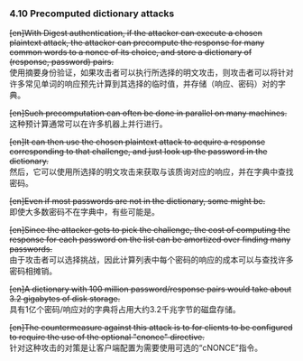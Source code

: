 ### 4.10 Precomputed dictionary attacks  

~~[en]With Digest authentication, if the attacker can execute a chosen plaintext attack, the attacker can precompute the response for many common words to a nonce of its choice, and store a dictionary of (response, password) pairs.~~  
使用摘要身份验证，如果攻击者可以执行所选择的明文攻击，则攻击者可以将针对许多常见单词的响应预先计算到其选择的临时值，并存储（响应、密码）对的字典。  

~~[en]Such precomputation can often be done in parallel on many machines.~~  
这种预计算通常可以在许多机器上并行进行。  

~~[en]It can then use the chosen plaintext attack to acquire a response corresponding to that challenge, and just look up the password in the dictionary.~~  
然后，它可以使用所选择的明文攻击来获取与该质询对应的响应，并在字典中查找密码。  

~~[en]Even if most passwords are not in the dictionary, some might be.~~  
即使大多数密码不在字典中，有些可能是。  

~~[en]Since the attacker gets to pick the challenge, the cost of computing the response for each password on the list can be amortized over finding many passwords.~~  
由于攻击者可以选择挑战，因此计算列表中每个密码的响应的成本可以与查找许多密码相摊销。  

~~[en]A dictionary with 100 million password/response pairs would take about 3.2 gigabytes of disk storage.~~  
具有1亿个密码/响应对的字典将占用大约3.2千兆字节的磁盘存储。  

~~[en]The countermeasure against this attack is to for clients to be configured to require the use of the optional "cnonce" directive.~~  
针对这种攻击的对策是让客户端配置为需要使用可选的“cNONCE”指令。  



